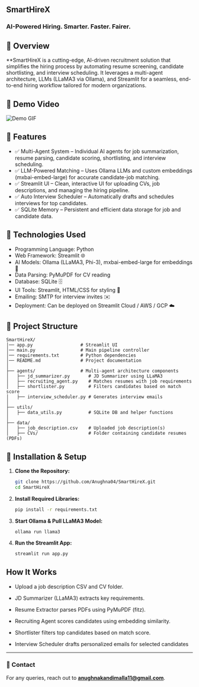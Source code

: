 ## SmartHireX 
### **AI-Powered Hiring. Smarter. Faster. Fairer.**

## 📌 Overview
**SmartHireX is a cutting-edge, AI-driven recruitment solution that simplifies the hiring process by automating resume screening, candidate shortlisting, and interview scheduling. It leverages a multi-agent architecture, LLMs (LLaMA3 via Ollama), and Streamlit for a seamless, end-to-end hiring workflow tailored for modern organizations.

## 🎥 Demo Video
![Demo GIF](SmartHireX_demo.gif)

## 📌 Features
- ✅ Multi-Agent System – Individual AI agents for job summarization, resume parsing, candidate scoring, shortlisting, and interview scheduling.
- ✅ LLM-Powered Matching – Uses Ollama LLMs and custom embeddings (mxbai-embed-large) for accurate candidate-job matching.
- ✅ Streamlit UI – Clean, interactive UI for uploading CVs, job descriptions, and managing the hiring pipeline.
- ✅ Auto Interview Scheduler – Automatically drafts and schedules interviews for top candidates.
- ✅ SQLite Memory – Persistent and efficient data storage for job and candidate data.

## 🚀 Technologies Used
- Programming Language: Python 
- Web Framework: Streamlit 🌐
- AI Models: Ollama (LLaMA3, Phi-3), mxbai-embed-large for embeddings 🤖
- Data Parsing: PyMuPDF for CV reading
- Database: SQLite 🗄️
- UI Tools: Streamlit, HTML/CSS for styling 🎨
- Emailing: SMTP for interview invites ✉️
- Deployment: Can be deployed on Streamlit Cloud / AWS / GCP ☁️

## 📂 Project Structure
```
SmartHireX/
│── app.py                  # Streamlit UI
│── main.py                 # Main pipeline controller
│── requirements.txt        # Python dependencies
│── README.md               # Project documentation
│
├── agents/                 # Multi-agent architecture components
│   ├── jd_summarizer.py       # JD Summarizer using LLaMA3
│   ├── recruiting_agent.py    # Matches resumes with job requirements
│   ├── shortlister.py         # Filters candidates based on match score
│   ├── interview_scheduler.py # Generates interview emails
│
├── utils/
│   ├── data_utils.py          # SQLite DB and helper functions
│
├── data/
│   ├── job_description.csv    # Uploaded job description(s)
│   ├── CVs/                   # Folder containing candidate resumes (PDFs)
```

## 🔧 Installation & Setup
1. **Clone the Repository:**
   ```bash
   git clone https://github.com/Anughna04/SmartHireX.git
   cd SmartHireX
   ```

2. **Install Required Libraries:**
   ```bash
   pip install -r requirements.txt
   ```
3. **Start Ollama & Pull LLaMA3 Model:**
   ```
   ollama run llama3
   ```
4. **Run the Streamlit App:**
   ```bash
   streamlit run app.py
   ```

##  How It Works
- Upload a job description CSV and CV folder.

- JD Summarizer (LLaMA3) extracts key requirements.

- Resume Extractor parses PDFs using PyMuPDF (fitz).

- Recruiting Agent scores candidates using embedding similarity.

- Shortlister filters top candidates based on match score.

- Interview Scheduler drafts personalized emails for selected candidates

---
### 📧 Contact
For any queries, reach out to **[anughnakandimalla11@gmail.com](mailto:anughnakandimalla11@gmail.com)**.
